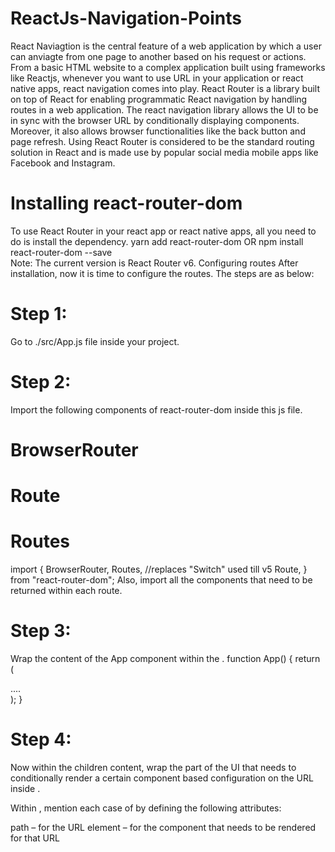 # ReactJs-Navigation-Points
React Naviagtion is the central feature of a web application by which a user can anviagte from one page to another based on his request
or actions.
From a basic HTML website to a complex application built using frameworks like Reactjs, whenever you want to use URL in your application or react native apps, react navigation comes into play.
React Router is a library built on top of React for enabling programmatic React navigation by handling routes in a web application. The react navigation library allows the UI to be in sync with the browser URL by conditionally displaying components.
Moreover, it also allows browser functionalities like the back button and page refresh. Using React Router is considered to be the standard routing solution in React and is made use by popular social media mobile apps like Facebook and Instagram. 
# Installing react-router-dom
To use React Router in your react app or react native apps, all you need to do is install the dependency.
yarn add react-router-dom
OR
npm install react-router-dom --save   
Note: The current version is React Router v6.
Configuring routes
After installation, now it is time to configure the routes. The steps are as below:

# Step 1:
Go to ./src/App.js file inside your project.
# Step 2:
Import the following components of react-router-dom inside this js file.

# BrowserRouter         
# Route 
# Routes
import {
  BrowserRouter,
  Routes, //replaces "Switch" used till v5
  Route,
} from "react-router-dom";
Also, import all the components that need to be returned within each route.

# Step 3:
Wrap the content of the App component within the <BrowserRouter>.
function App() {
  return (
    <div className="App">
      <BrowserRouter>
        ....
      </BrowserRouter>
    </div>
  );
}
# Step 4:
Now within the children content, wrap the part of the UI that needs to conditionally render a certain component based configuration on the URL inside <Routes>.

Within <Routes>, mention each case of <Route> by defining the following attributes:

path – for the URL
element – for the component that needs to be rendered for that URL

